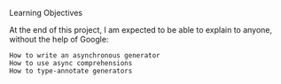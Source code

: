 Learning Objectives

At the end of this project, I am expected to be able to explain to anyone, without the help of Google:

    How to write an asynchronous generator
    How to use async comprehensions
    How to type-annotate generators
